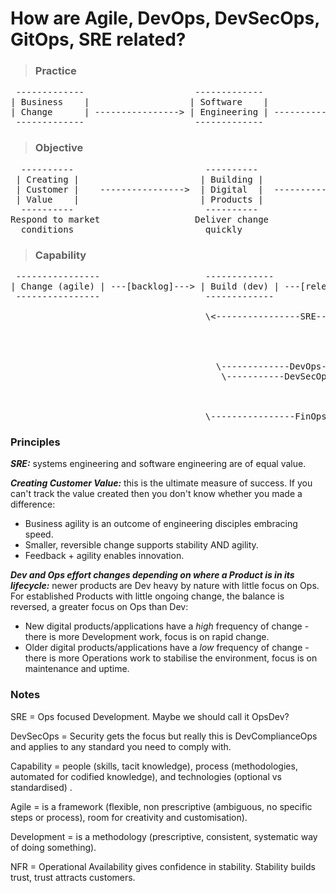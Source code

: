 # How are Agile, DevOps, DevSecOps, GitOps, SRE related?

>### Practice
<pre>
 -------------                     -------------                   -------------  
| Business    |                   | Software    |                 | Platform    |  
| Change      | ----------------> | Engineering | --------------> | Engineering |  
 -------------                     -------------                   -------------  
</pre>

>### Objective 
<pre>
  ----------                         ----------                    --------------
 | Creating |                       | Building |                  | Maintaining  |
 | Customer |    ---------------->  | Digital  |  --------------> | Stable       |
 | Value    |                       | Products |                  | Environments |
  ----------                         ----------                    --------------
Respond to market                  Deliver change               Preserve availability
  conditions                         quickly                    (resistant to change)
</pre>

>### Capability

<pre>
 ----------------                    -------------                    ------------
| Change (agile) | ---[backlog]---> | Build (dev) | ---[release]---> | Run (ops)  |  ; Where [] is the transition.
 ----------------                    -------------                    ------------

                                     \<----------------SRE-----------------------/   ; Ops led - mature Products with very little change to codebase
                                                                                               - focus is on NFRs:
                                                                                                     Reliability (security, performance, integrity)
                                                                                                     Availability (resilience, redundancy, recovery)
                                                                                                     Scalability (adaptive capacity)
                                       \-------------DevOps--------------->/         ; Dev led - in newer Products, change to codebase is constant
                                        \-----------DevSecOps------------>/          ; Security led - this is really DevComplianceOps
                                                                      \--GitOps--/   ; Infrastructure configuration - ephemeral, scalable, immutable,
                                                                                                                      repeatable
                                                                      \--AIOps---/    ; predictive failure, anomaly detection and maintenance
                                     \----------------FinOps---------------------/    ; forecasting, budgeting and tracking spend across the SDLC
</pre>

### **Principles**
_**SRE:**_ systems engineering and software engineering are of equal value.  

_**Creating Customer Value:**_ this is the ultimate measure of success. If you can't track the value created then you don't know whether you made a difference:  
* Business agility is an outcome of engineering disciples embracing speed.  
* Smaller, reversible change supports stability AND agility. 
* Feedback + agility enables innovation.

_**Dev and Ops effort changes depending on where a Product is in its lifecycle:**_ newer products are Dev heavy by nature with little focus on Ops. For established Products with little ongoing change, the balance is reversed, a greater focus on Ops than Dev:

* New digital products/applications have a *high* frequency of change - there is more Development work, focus is on rapid change.
* Older digital products/applications have a *low* frequency of change - there is more Operations work to stabilise the environment, focus is on maintenance and uptime.


### **Notes**
SRE = Ops focused Development. Maybe we should call it OpsDev?  

DevSecOps = Security gets the focus but really this is DevComplianceOps and applies to any standard you need to comply with.  

Capability = people (skills, tacit knowledge), process (methodologies, automated for codified knowledge), and technologies (optional vs standardised)  .

Agile = is a framework (flexible, non prescriptive (ambiguous, no specific steps or process), room for creativity and customisation).  

Development = is a methodology (prescriptive, consistent, systematic way of doing something).

NFR = Operational Availability gives confidence in stability. Stability builds trust, trust attracts customers.